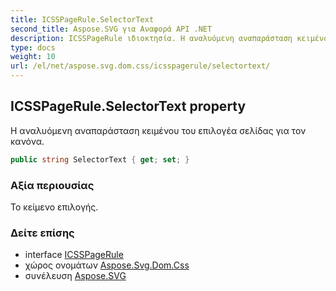 ```yaml
---
title: ICSSPageRule.SelectorText
second_title: Aspose.SVG για Αναφορά API .NET
description: ICSSPageRule ιδιοκτησία. Η αναλυόμενη αναπαράσταση κειμένου του επιλογέα σελίδας για τον κανόνα.
type: docs
weight: 10
url: /el/net/aspose.svg.dom.css/icsspagerule/selectortext/
---
```

## ICSSPageRule.SelectorText property

Η αναλυόμενη αναπαράσταση κειμένου του επιλογέα σελίδας για τον κανόνα.

```csharp
public string SelectorText { get; set; }
```

### Αξία περιουσίας

Το κείμενο επιλογής.

### Δείτε επίσης

* interface [ICSSPageRule](../)
* χώρος ονομάτων [Aspose.Svg.Dom.Css](../../icsspagerule/)
* συνέλευση [Aspose.SVG](../../../)


